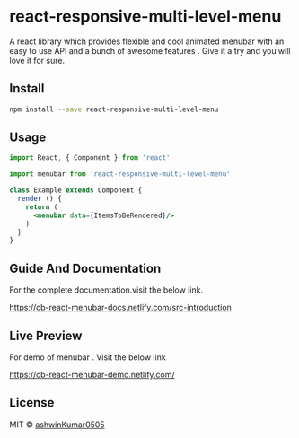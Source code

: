 # react-responsive-multi-level-menu

A react library which provides flexible and cool animated menubar with an easy to use API and a bunch of awesome features . Give it a try and you will love it for sure.

## Install

```bash
npm install --save react-responsive-multi-level-menu
```

## Usage

```jsx
import React, { Component } from 'react'

import menubar from 'react-responsive-multi-level-menu'

class Example extends Component {
  render () {
    return (
      <menubar data={ItemsToBeRendered}/>
    )
  }
}
```

## Guide And Documentation

For the complete documentation.visit the below link.

https://cb-react-menubar-docs.netlify.com/src-introduction

## Live Preview

For demo of menubar . Visit the below link

https://cb-react-menubar-demo.netlify.com/

## License

MIT © [ashwinKumar0505](https://github.com/ashwinKumar0505)
